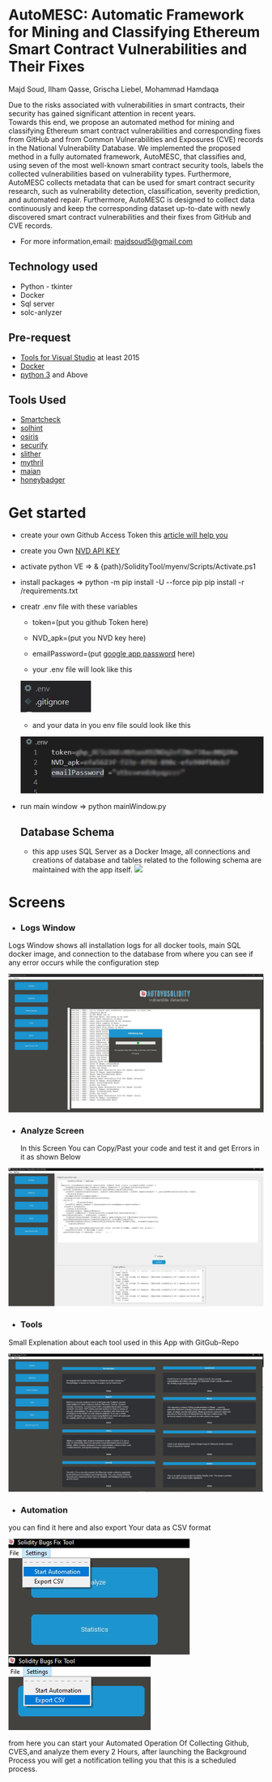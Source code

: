 # AutoMESC: Automatic Framework for Mining and Classifying Ethereum Smart Contract Vulnerabilities and Their Fixes
Majd Soud, Ilham Qasse, Grischa Liebel, Mohammad Hamdaqa

Due to the risks associated with vulnerabilities in smart contracts, their security has gained significant attention in recent years.  
Towards this end, we propose an automated method for mining and classifying Ethereum smart contract vulnerabilities and corresponding fixes from GitHub and from Common Vulnerabilities and Exposures (CVE) records in the National Vulnerability Database. We implemented the proposed method in a fully automated framework, AutoMESC, that classifies and, using seven of the most well-known smart contract security tools, labels the collected vulnerabilities based on vulnerability types. Furthermore, AutoMESC collects metadata that can be used for smart contract security research, such as vulnerability detection, classification, severity prediction, and automated repair. Furthermore, AutoMESC is designed to collect data continuously and keep the corresponding dataset up-to-date with newly discovered smart contract vulnerabilities and their fixes from GitHub and CVE records. 


- For more information,email: majdsoud5@gmail.com 

 ## Technology used 
 - Python - tkinter
 - Docker
 - Sql server
 - solc-anlyzer

 
 ## Pre-request 
 -  [Tools for Visual Studio](https://visualstudio.microsoft.com/downloads/) at least 2015
 -  [Docker](https://www.docker.com/products/docker-desktop/) 
 -  [python 3](https://www.python.org/downloads/) and Above

 ## Tools Used 

 - [Smartcheck](https://github.com/smartdec/smartcheck)
 - [solhint](https://github.com/protofire/solhin)
 - [osiris](https://github.com/christoftorres/Osiris)
 - [securify](https://github.com/eth-sri/securify2)
 - [slither](https://github.com/crytic/slither)
 - [mythril](https://github.com/ConsenSys/mythril)
 - [maian](https://github.com/ivicanikolicsg/MAIAN)
 - [honeybadger](https://github.com/christoftorres/HoneyBadger)

 # Get started
 - create your own Github Access Token this [article will help you](https://catalyst.zoho.com/help/tutorials/githubbot/generate-access-token.html) 
 - create you Own [NVD API KEY](https://nvd.nist.gov/developers/request-an-api-key) 
 - activate python VE => & {path}/SolidityTool/myenv/Scripts/Activate.ps1
 - install packages => python -m pip install -U --force pip 
                       pip install -r /requirements.txt
 - creatr .env file with these variables 
    - token=(put you github Token here)
    - NVD_apk=(put you NVD key here)
     - emailPassword=(put [google app password](https://support.google.com/accounts/answer/185833) here)

    - your .env file will look like this

   ![](imgs/9.JPG)

    - and your data in you env file sould look like this

    ![](imgs/10.JPG)

 - run main window => python mainWindow.py

    ## Database Schema 
    - this app uses SQL Server as a Docker Image, all connections and creations of database and tables related to the following schema are maintained with the app itself.
![](imgs/3.JPG)

 # Screens 
 - ### Logs Window 
 Logs Window shows all installation logs for all docker tools, main SQL docker image, and connection to the database from where you can see if any error occurs while the configuration step 

 ![](imgs/1.JPG)


- ### Analyze Screen

  In this Screen You can Copy/Past your code and test it and get Errors in it as shown Below
  
 ![](imgs/12.jpg)

 - ### Tools 
 Small Explenation about each tool used in this App with GitGub-Repo
 
 ![](imgs/2.JPG)

 - ### Automation
  you can find it here and also export Your data as CSV format

  ![](imgs/4.jpg)    ![](imgs/7.png)  

  from here you can start your Automated Operation Of Collecting Github, CVES,and analyze them every 2 Hours, after launching the Background Process you will get a notification telling you that this is a scheduled process. 

